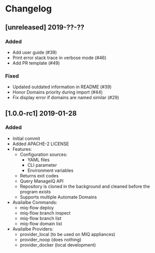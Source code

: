 # Changelog

## [unreleased] 2019-??-??
### Added
- Add user guide (#39)
- Print error stack trace in verbose mode (#46)
- Add PR template (#49)

### Fixed
- Updated outdated information in  README (#39)
- Honor Domains priority during import (#44)
- Fix display error if domains are named similar (#29)


## [1.0.0-rc1] 2019-01-28
### Added
- Initial commit
- Added APACHE-2 LICENSE
- Features:
  - Configuration sources:
    - YAML files
    - CLI parameter
    - Environment variables 
  - Returns exit codes
  - Query ManageIQ API
  - Repository is cloned in the background and cleaned before the 
    program exists
  - Supports multiple Automate Domains
- Availalbe Commands:
  - miq-flow deploy
  - miq-flow branch inspect
  - miq-flow branch list
  - miq-flow domain list
- Availalbe Providers:
  - provider_local (to be used on MIQ appliances)
  - provider_noop (does nothing)
  - provider_docker (local development)
  
